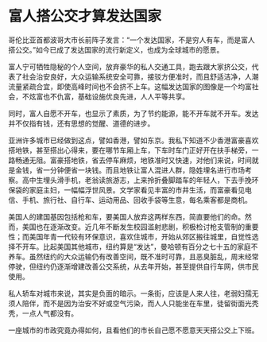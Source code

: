 # 富人搭公交才算发达国家

哥伦比亚首都波哥大市长前阵子发言：“一个发达国家，不是穷人有车，而是富人搭公交。”如今已成了发达国家的流行新定义，也成为全球城市的愿景。 

富人宁可牺牲隐秘的个人空间，放弃豪华的私人交通工具，跑去跟大家挤公交，代表了社会治安良好，大众运输系统安全可靠，接驳方便准时，而且舒适洁净，人潮流量紧疏合宜，即使高峰时间也不会挤不上车。这幅发达国家的图像是一个均富社会，不炫富也不仇富，基础设施优良先进，人人平等共享。 

同时，富人自愿不开车，也显示了素质，为了节约能源，能不开车就不开车。发达并不仅指有钱，还有思想的觉醒、道德的进步。 

亚洲许多城市已经做到这点，譬如香港，譬如东京。我私下知道不少香港富豪喜欢搭地铁，甚至搭出心得来，要在哪节车厢上车，下车时车门正好开在扶手梯旁，一路畅通无阻。富豪搭地铁，省去停车麻烦，地铁准时又快速，对他们来说，时间就是金钱，省一分钟便省一块钱。而且地铁让富人混进人群，隐姓埋名进行市场考察。高中生埋头滑手机，老翁读旅游志，上来拎折叠脚踏车的年轻人，下去手挽环保袋的家庭主妇，一幅幅浮世风景。文学家看见丰富的市井生活，而富豪看见电信、手机、旅行社、自行车、运动用品、回收手袋等生意，每名乘客都是商机。 

美国人的建国基因包括枪和车，要美国人放弃这两样东西，简直要他们的命。然而，美国也在逐渐改变。近几年不断发生校园滥射悲剧，积极检讨枪支管制的重要性；而美国年青一代较有环保意识，喜欢住城市，开始从郊区搬往城里，自觉性选择不开车。比起美国其他城市，纽约算是“发达”，曼哈顿有百分之七十五的家庭不养车。虽然纽约的大众运输仍有改善空间，既不准时可靠，且恶臭脏乱，周末经常停驶，但纽约仍逐渐增建改善公交系统，从去年开始，甚至提供自行车网，供市民使用。 

私人轿车对城市来说，其实是负面的暗示。一条街，应该是人来人往，老弱妇孺无须人陪伴，而不是因为治安不好或空气污染，而人人只能坐在车里，徒留街面光秃秃，一点人气都没有。 

一座城市的市政究竟办得如何，且看他们的市长自己愿不愿意天天搭公交上下班。